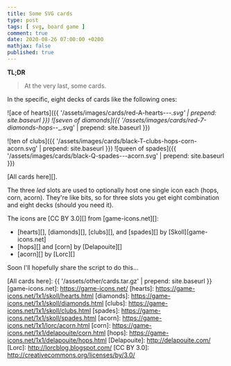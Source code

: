 ```yaml
---
title: Some SVG cards
type: post
tags: [ svg, board game ]
comment: true
date: 2020-08-26 07:00:00 +0200
mathjax: false
published: true
---
```


**TL;DR**

> At the very last, some cards.

In the specific, eight decks of cards like the following ones:

![ace of hearts]({{ '/assets/images/cards/red-A-hearts-_-_-_.svg' | prepend: site.baseurl }})
![seven of diamonds]({{ '/assets/images/cards/red-7-diamonds-hops-_-_.svg' | prepend: site.baseurl }})

![ten of clubs]({{ '/assets/images/cards/black-T-clubs-hops-corn-acorn.svg' | prepend: site.baseurl }})
![queen of spades]({{ '/assets/images/cards/black-Q-spades-_-_-acorn.svg' | prepend: site.baseurl }})

[All cards here][].

The three *led* slots are used to optionally host one single icon each
(hops, corn, acorn). They're like bits, so for three slots you get eight
combination and eight decks (should you need it).

The icons are [CC BY 3.0][] from [game-icons.net][]:

- [hearts][], [diamonds][], [clubs][], and [spades][] by
  [Skoll][game-icons.net]
- [hops][] and [corn] by [Delapouite][]
- [acorn][] by [Lorc][]

Soon I'll hopefully share the script to do this...

[All cards here]: {{ '/assets/other/cards.tar.gz' | prepend: site.baseurl }}
[game-icons.net]: https://game-icons.net/
[hearts]: https://game-icons.net/1x1/skoll/hearts.html
[diamonds]: https://game-icons.net/1x1/skoll/diamonds.html
[clubs]: https://game-icons.net/1x1/skoll/clubs.html
[spades]: https://game-icons.net/1x1/skoll/spades.html
[acorn]: https://game-icons.net/1x1/lorc/acorn.html
[corn]: https://game-icons.net/1x1/delapouite/corn.html
[hops]: https://game-icons.net/1x1/delapouite/hops.html
[Delapouite]: http://delapouite.com/
[Lorc]: http://lorcblog.blogspot.com/
[CC BY 3.0]: http://creativecommons.org/licenses/by/3.0/
